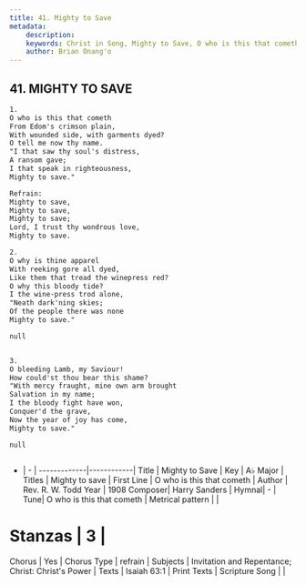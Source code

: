 ```yaml
---
title: 41. Mighty to Save
metadata:
    description: 
    keywords: Christ in Song, Mighty to Save, O who is this that cometh , Mighty to save
    author: Brian Onang'o
---
```



## 41. MIGHTY TO SAVE

```txt
1.
O who is this that cometh
From Edom's crimson plain,
With wounded side, with garments dyed?
O tell me now thy name.
"I that saw thy soul's distress,
A ransom gave;
I that speak in righteousness,
Mighty to save."

Refrain:
Mighty to save,
Mighty to save,
Mighty to save;
Lord, I trust thy wondrous love,
Mighty to save.

2.
O why is thine apparel
With reeking gore all dyed,
Like them that tread the winepress red?
O why this bloody tide?
I the wine-press trod alone, 
"Neath dark'ning skies;
Of the people there was none
Mighty to save." 

null


3.
O bleeding Lamb, my Saviour!
How could'st thou bear this shame?
"With mercy fraught, mine own arm brought
Salvation in my name;
I the bloody fight have won,
Conquer'd the grave,
Now the year of joy has come,
Mighty to save." 

null



```

- |   -  |
-------------|------------|
Title | Mighty to Save |
Key | A♭ Major |
Titles | Mighty to save |
First Line | O who is this that cometh  |
Author | Rev. R. W. Todd
Year | 1908
Composer| Harry Sanders |
Hymnal|  - |
Tune| O who is this that cometh |
Metrical pattern | |
# Stanzas | 3 |
Chorus | Yes |
Chorus Type | refrain |
Subjects | Invitation and Repentance; Christ: Christ's Power |
Texts | Isaiah 63:1 |
Print Texts | 
Scripture Song |  |
  
